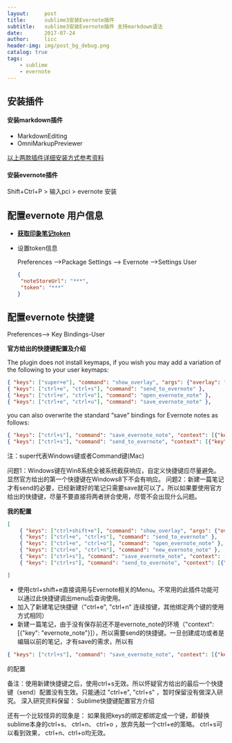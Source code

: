 ```yaml
---
layout:     post
title:      sublime3安装Evernote插件
subtitle:   sublime3安装Evernote插件 支持markdown语法
date:       2017-07-24
author:     licc
header-img: img/post_bg_debug.png
catalog: true
tags:
    - sublime
    - evernote
---
```


## 安装插件
####  安装markdown插件
  - MarkdownEditing 
  - OmniMarkupPreviewer
 
  [以上两款插件详细安装方式参考资料](http://www.jianshu.com/p/335b7d1be39e)
  
####  安装evernote插件
   Shift+Ctrl+P > 输入pci  > evernote 安装
   
## 配置evernote 用户信息
   - **[获取印象笔记token](https://www.evernote.com/api/DeveloperToken.action)**
   - 设置token信息
   
     Preferences -->Package Settings --> Evernote -->Settings User
   
     ```json
     {
      "noteStoreUrl": "***",
      "token": "***"
     }
     ```
     
## 配置evernote 快捷键

Preferences--> Key Bindings-User

**官方给出的快捷键配置及介绍**

The plugin does not install keymaps, if you wish you may add a variation of the following to your user keymaps:
```json
{ "keys": ["super+e"], "command": "show_overlay", "args": {"overlay": "command_palette", "text": "Evernote: "} },
{ "keys": ["ctrl+e", "ctrl+s"], "command": "send_to_evernote" },
{ "keys": ["ctrl+e", "ctrl+o"], "command": "open_evernote_note" },
{ "keys": ["ctrl+e", "ctrl+u"], "command": "save_evernote_note" },
```

you can also overwrite the standard “save” bindings for Evernote notes as follows:
```json
{ "keys": ["ctrl+s"], "command": "save_evernote_note", "context": [{"key": "evernote_note"}] },
{ "keys": ["ctrl+s"], "command": "send_to_evernote", "context": [{"key": "evernote_note", "operator": "equal", "operand": false}, {"key": "selector", "operator": "equal", "operand": "text.html.markdown.evernote"}] },
```

注：super代表Windows键或者Command键(Mac)

问题1：Windows键在Win8系统全被系统截获响应，自定义快捷键应尽量避免。显然官方给出的第一个快捷键在Windows8下不会有响应。
问题2：新建一篇笔记才有send的必要，已经新建好的笔记只需要save就可以了。所以如果要使用官方给出的快捷键，尽量不要直接将两者拼合使用，尽管不会出现什么问题。

**我的配置**
```json
[
    { "keys": ["ctrl+shift+e"], "command": "show_overlay", "args": {"overlay": "command_palette", "text": "Evernote: "} },
    { "keys": ["ctrl+e", "ctrl+s"], "command": "send_to_evernote" },
    { "keys": ["ctrl+e", "ctrl+o"], "command": "open_evernote_note" },
    { "keys": ["ctrl+e", "ctrl+n"], "command": "new_evernote_note" },
    { "keys": ["ctrl+s"], "command": "save_evernote_note", "context": [{"key": "evernote_note"}] },
    { "keys": ["ctrl+s"], "command": "send_to_evernote", "context": [{"key": "evernote_note", "operator": "equal", "operand": false}, {"key": "selector", "operator": "equal", "operand": "text.html.markdown.evernote"}] }

]
```
- 使用ctrl+shift+e直接调用与Evernote相关的Menu。不常用的此插件功能可以通过此快捷键调出menu后查询使用。
- 加入了新建笔记快捷键（"ctrl+e", "ctrl+n" 连续按键，其他绑定两个键的使用方式相同）
- 新建一篇笔记，由于没有保存前还不是evernote_note的环境（"context": [{"key": "evernote_note"}]），所以需要send的快捷键。一旦创建成功或者是编辑以前的笔记，才有save的需求，所以有
```json
{ "keys": ["ctrl+s"], "command": "save_evernote_note", "context": [{"key": "evernote_note"}] }
```
的配置

备注：使用新建快捷键之后，使用ctrl+s无效。所以怀疑官方给出的最后一个快捷键（send）配置没有生效。只能通过 "ctrl+e", "ctrl+s" ，暂时保留没有做深入研究。
深入研究资料保留： Sublime快捷键配置官方介绍

还有一个比较怪异的现象是：
如果我把keys的绑定都绑定成一个键，即替换sublime本身的ctrl+s、 ctrl+n、 ctrl+o ，放弃先敲一个ctrl+e的策略。
ctrl+s可以看到效果， ctrl+n、ctrl+o均无效。

